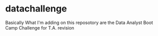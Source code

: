 # datachallenge
Basically What I'm adding on this reposotory are the Data Analyst Boot Camp Challenge for T.A. revision
